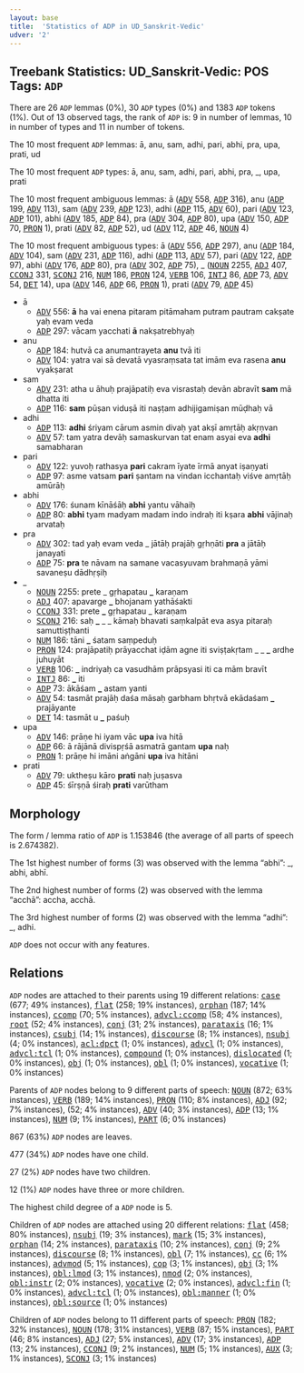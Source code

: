 ```yaml
---
layout: base
title:  'Statistics of ADP in UD_Sanskrit-Vedic'
udver: '2'
---
```


## Treebank Statistics: UD_Sanskrit-Vedic: POS Tags: `ADP`

There are 26 `ADP` lemmas (0%), 30 `ADP` types (0%) and 1383 `ADP` tokens (1%).
Out of 13 observed tags, the rank of `ADP` is: 9 in number of lemmas, 10 in number of types and 11 in number of tokens.

The 10 most frequent `ADP` lemmas: ā, anu, sam, adhi, pari, abhi, pra, upa, prati, ud

The 10 most frequent `ADP` types:  ā, anu, sam, adhi, pari, abhi, pra, _, upa, prati

The 10 most frequent ambiguous lemmas: ā (<tt><a href="sa_vedic-pos-ADV.html">ADV</a></tt> 558, <tt><a href="sa_vedic-pos-ADP.html">ADP</a></tt> 316), anu (<tt><a href="sa_vedic-pos-ADP.html">ADP</a></tt> 199, <tt><a href="sa_vedic-pos-ADV.html">ADV</a></tt> 113), sam (<tt><a href="sa_vedic-pos-ADV.html">ADV</a></tt> 239, <tt><a href="sa_vedic-pos-ADP.html">ADP</a></tt> 123), adhi (<tt><a href="sa_vedic-pos-ADP.html">ADP</a></tt> 115, <tt><a href="sa_vedic-pos-ADV.html">ADV</a></tt> 60), pari (<tt><a href="sa_vedic-pos-ADV.html">ADV</a></tt> 123, <tt><a href="sa_vedic-pos-ADP.html">ADP</a></tt> 101), abhi (<tt><a href="sa_vedic-pos-ADV.html">ADV</a></tt> 185, <tt><a href="sa_vedic-pos-ADP.html">ADP</a></tt> 84), pra (<tt><a href="sa_vedic-pos-ADV.html">ADV</a></tt> 304, <tt><a href="sa_vedic-pos-ADP.html">ADP</a></tt> 80), upa (<tt><a href="sa_vedic-pos-ADV.html">ADV</a></tt> 150, <tt><a href="sa_vedic-pos-ADP.html">ADP</a></tt> 70, <tt><a href="sa_vedic-pos-PRON.html">PRON</a></tt> 1), prati (<tt><a href="sa_vedic-pos-ADV.html">ADV</a></tt> 82, <tt><a href="sa_vedic-pos-ADP.html">ADP</a></tt> 52), ud (<tt><a href="sa_vedic-pos-ADV.html">ADV</a></tt> 112, <tt><a href="sa_vedic-pos-ADP.html">ADP</a></tt> 46, <tt><a href="sa_vedic-pos-NOUN.html">NOUN</a></tt> 4)

The 10 most frequent ambiguous types:  ā (<tt><a href="sa_vedic-pos-ADV.html">ADV</a></tt> 556, <tt><a href="sa_vedic-pos-ADP.html">ADP</a></tt> 297), anu (<tt><a href="sa_vedic-pos-ADP.html">ADP</a></tt> 184, <tt><a href="sa_vedic-pos-ADV.html">ADV</a></tt> 104), sam (<tt><a href="sa_vedic-pos-ADV.html">ADV</a></tt> 231, <tt><a href="sa_vedic-pos-ADP.html">ADP</a></tt> 116), adhi (<tt><a href="sa_vedic-pos-ADP.html">ADP</a></tt> 113, <tt><a href="sa_vedic-pos-ADV.html">ADV</a></tt> 57), pari (<tt><a href="sa_vedic-pos-ADV.html">ADV</a></tt> 122, <tt><a href="sa_vedic-pos-ADP.html">ADP</a></tt> 97), abhi (<tt><a href="sa_vedic-pos-ADV.html">ADV</a></tt> 176, <tt><a href="sa_vedic-pos-ADP.html">ADP</a></tt> 80), pra (<tt><a href="sa_vedic-pos-ADV.html">ADV</a></tt> 302, <tt><a href="sa_vedic-pos-ADP.html">ADP</a></tt> 75), _ (<tt><a href="sa_vedic-pos-NOUN.html">NOUN</a></tt> 2255, <tt><a href="sa_vedic-pos-ADJ.html">ADJ</a></tt> 407, <tt><a href="sa_vedic-pos-CCONJ.html">CCONJ</a></tt> 331, <tt><a href="sa_vedic-pos-SCONJ.html">SCONJ</a></tt> 216, <tt><a href="sa_vedic-pos-NUM.html">NUM</a></tt> 186, <tt><a href="sa_vedic-pos-PRON.html">PRON</a></tt> 124, <tt><a href="sa_vedic-pos-VERB.html">VERB</a></tt> 106, <tt><a href="sa_vedic-pos-INTJ.html">INTJ</a></tt> 86, <tt><a href="sa_vedic-pos-ADP.html">ADP</a></tt> 73, <tt><a href="sa_vedic-pos-ADV.html">ADV</a></tt> 54, <tt><a href="sa_vedic-pos-DET.html">DET</a></tt> 14), upa (<tt><a href="sa_vedic-pos-ADV.html">ADV</a></tt> 146, <tt><a href="sa_vedic-pos-ADP.html">ADP</a></tt> 66, <tt><a href="sa_vedic-pos-PRON.html">PRON</a></tt> 1), prati (<tt><a href="sa_vedic-pos-ADV.html">ADV</a></tt> 79, <tt><a href="sa_vedic-pos-ADP.html">ADP</a></tt> 45)


* ā
  * <tt><a href="sa_vedic-pos-ADV.html">ADV</a></tt> 556: <b>ā</b> ha vai enena pitaram pitāmaham putram pautram cakṣate yaḥ evam veda
  * <tt><a href="sa_vedic-pos-ADP.html">ADP</a></tt> 297: vācam yacchati <b>ā</b> nakṣatrebhyaḥ
* anu
  * <tt><a href="sa_vedic-pos-ADP.html">ADP</a></tt> 184: hutvā ca anumantrayeta <b>anu</b> tvā iti
  * <tt><a href="sa_vedic-pos-ADV.html">ADV</a></tt> 104: yatra vai sā devatā vyasraṃsata tat imām eva rasena <b>anu</b> vyakṣarat
* sam
  * <tt><a href="sa_vedic-pos-ADV.html">ADV</a></tt> 231: atha u āhuḥ prajāpatiḥ eva visrastaḥ devān abravīt <b>sam</b> mā dhatta iti
  * <tt><a href="sa_vedic-pos-ADP.html">ADP</a></tt> 116: <b>sam</b> pūṣan viduṣā iti naṣṭam adhijigamiṣan mūḍhaḥ vā
* adhi
  * <tt><a href="sa_vedic-pos-ADP.html">ADP</a></tt> 113: <b>adhi</b> śriyam cārum asmin divaḥ yat akṣī amṛtāḥ akṛṇvan
  * <tt><a href="sa_vedic-pos-ADV.html">ADV</a></tt> 57: tam yatra devāḥ samaskurvan tat enam asyai eva <b>adhi</b> samabharan
* pari
  * <tt><a href="sa_vedic-pos-ADV.html">ADV</a></tt> 122: yuvoḥ rathasya <b>pari</b> cakram īyate īrmā anyat iṣaṇyati
  * <tt><a href="sa_vedic-pos-ADP.html">ADP</a></tt> 97: asme vatsam <b>pari</b> ṣantam na vindan icchantaḥ viśve amṛtāḥ amūrāḥ
* abhi
  * <tt><a href="sa_vedic-pos-ADV.html">ADV</a></tt> 176: śunam kīnāśāḥ <b>abhi</b> yantu vāhaiḥ
  * <tt><a href="sa_vedic-pos-ADP.html">ADP</a></tt> 80: <b>abhi</b> tyam madyam madam indo indraḥ iti kṣara <b>abhi</b> vājinaḥ arvataḥ
* pra
  * <tt><a href="sa_vedic-pos-ADV.html">ADV</a></tt> 302: tad yaḥ evam veda _ jātāḥ prajāḥ gṛhṇāti <b>pra</b> a jātāḥ janayati
  * <tt><a href="sa_vedic-pos-ADP.html">ADP</a></tt> 75: <b>pra</b> te nāvam na samane vacasyuvam brahmaṇā yāmi savaneṣu dādhṛṣiḥ
* _
  * <tt><a href="sa_vedic-pos-NOUN.html">NOUN</a></tt> 2255: prete _ gṛhapatau <b>_</b> karaṇam
  * <tt><a href="sa_vedic-pos-ADJ.html">ADJ</a></tt> 407: apavarge <b>_</b> bhojanam yathāśakti
  * <tt><a href="sa_vedic-pos-CCONJ.html">CCONJ</a></tt> 331: prete <b>_</b> gṛhapatau _ karaṇam
  * <tt><a href="sa_vedic-pos-SCONJ.html">SCONJ</a></tt> 216: saḥ <b>_</b> _ _ kāmaḥ bhavati saṃkalpāt eva asya pitaraḥ samuttiṣṭhanti
  * <tt><a href="sa_vedic-pos-NUM.html">NUM</a></tt> 186: tāni <b>_</b> śatam saṃpeduḥ
  * <tt><a href="sa_vedic-pos-PRON.html">PRON</a></tt> 124: prajāpatiḥ prāyacchat iḍām agne iti sviṣṭakṛtam _ _ <b>_</b> ardhe juhuyāt
  * <tt><a href="sa_vedic-pos-VERB.html">VERB</a></tt> 106: <b>_</b> indriyaḥ ca vasudhām prāpsyasi iti ca mām bravīt
  * <tt><a href="sa_vedic-pos-INTJ.html">INTJ</a></tt> 86: <b>_</b> iti
  * <tt><a href="sa_vedic-pos-ADP.html">ADP</a></tt> 73: ākāśam <b>_</b> astam yanti
  * <tt><a href="sa_vedic-pos-ADV.html">ADV</a></tt> 54: tasmāt prajāḥ daśa māsaḥ garbham bhṛtvā ekādaśam <b>_</b> prajāyante
  * <tt><a href="sa_vedic-pos-DET.html">DET</a></tt> 14: tasmāt u <b>_</b> paśuḥ
* upa
  * <tt><a href="sa_vedic-pos-ADV.html">ADV</a></tt> 146: prāṇe hi iyam vāc <b>upa</b> iva hitā
  * <tt><a href="sa_vedic-pos-ADP.html">ADP</a></tt> 66: ā rājānā divispṛśā asmatrā gantam <b>upa</b> naḥ
  * <tt><a href="sa_vedic-pos-PRON.html">PRON</a></tt> 1: prāṇe hi imāni aṅgāni <b>upa</b> iva hitāni
* prati
  * <tt><a href="sa_vedic-pos-ADV.html">ADV</a></tt> 79: uktheṣu kāro <b>prati</b> naḥ juṣasva
  * <tt><a href="sa_vedic-pos-ADP.html">ADP</a></tt> 45: śīrṣṇā śiraḥ <b>prati</b> varūtham

## Morphology

The form / lemma ratio of `ADP` is 1.153846 (the average of all parts of speech is 2.674382).

The 1st highest number of forms (3) was observed with the lemma “abhi”: _, abhi, abhī.

The 2nd highest number of forms (2) was observed with the lemma “acchā”: accha, acchā.

The 3rd highest number of forms (2) was observed with the lemma “adhi”: _, adhi.

`ADP` does not occur with any features.


## Relations

`ADP` nodes are attached to their parents using 19 different relations: <tt><a href="sa_vedic-dep-case.html">case</a></tt> (677; 49% instances), <tt><a href="sa_vedic-dep-flat.html">flat</a></tt> (258; 19% instances), <tt><a href="sa_vedic-dep-orphan.html">orphan</a></tt> (187; 14% instances), <tt><a href="sa_vedic-dep-ccomp.html">ccomp</a></tt> (70; 5% instances), <tt><a href="sa_vedic-dep-advcl-ccomp.html">advcl:ccomp</a></tt> (58; 4% instances), <tt><a href="sa_vedic-dep-root.html">root</a></tt> (52; 4% instances), <tt><a href="sa_vedic-dep-conj.html">conj</a></tt> (31; 2% instances), <tt><a href="sa_vedic-dep-parataxis.html">parataxis</a></tt> (16; 1% instances), <tt><a href="sa_vedic-dep-csubj.html">csubj</a></tt> (14; 1% instances), <tt><a href="sa_vedic-dep-discourse.html">discourse</a></tt> (8; 1% instances), <tt><a href="sa_vedic-dep-nsubj.html">nsubj</a></tt> (4; 0% instances), <tt><a href="sa_vedic-dep-acl-dpct.html">acl:dpct</a></tt> (1; 0% instances), <tt><a href="sa_vedic-dep-advcl.html">advcl</a></tt> (1; 0% instances), <tt><a href="sa_vedic-dep-advcl-tcl.html">advcl:tcl</a></tt> (1; 0% instances), <tt><a href="sa_vedic-dep-compound.html">compound</a></tt> (1; 0% instances), <tt><a href="sa_vedic-dep-dislocated.html">dislocated</a></tt> (1; 0% instances), <tt><a href="sa_vedic-dep-obj.html">obj</a></tt> (1; 0% instances), <tt><a href="sa_vedic-dep-obl.html">obl</a></tt> (1; 0% instances), <tt><a href="sa_vedic-dep-vocative.html">vocative</a></tt> (1; 0% instances)

Parents of `ADP` nodes belong to 9 different parts of speech: <tt><a href="sa_vedic-pos-NOUN.html">NOUN</a></tt> (872; 63% instances), <tt><a href="sa_vedic-pos-VERB.html">VERB</a></tt> (189; 14% instances), <tt><a href="sa_vedic-pos-PRON.html">PRON</a></tt> (110; 8% instances), <tt><a href="sa_vedic-pos-ADJ.html">ADJ</a></tt> (92; 7% instances),  (52; 4% instances), <tt><a href="sa_vedic-pos-ADV.html">ADV</a></tt> (40; 3% instances), <tt><a href="sa_vedic-pos-ADP.html">ADP</a></tt> (13; 1% instances), <tt><a href="sa_vedic-pos-NUM.html">NUM</a></tt> (9; 1% instances), <tt><a href="sa_vedic-pos-PART.html">PART</a></tt> (6; 0% instances)

867 (63%) `ADP` nodes are leaves.

477 (34%) `ADP` nodes have one child.

27 (2%) `ADP` nodes have two children.

12 (1%) `ADP` nodes have three or more children.

The highest child degree of a `ADP` node is 5.

Children of `ADP` nodes are attached using 20 different relations: <tt><a href="sa_vedic-dep-flat.html">flat</a></tt> (458; 80% instances), <tt><a href="sa_vedic-dep-nsubj.html">nsubj</a></tt> (19; 3% instances), <tt><a href="sa_vedic-dep-mark.html">mark</a></tt> (15; 3% instances), <tt><a href="sa_vedic-dep-orphan.html">orphan</a></tt> (14; 2% instances), <tt><a href="sa_vedic-dep-parataxis.html">parataxis</a></tt> (10; 2% instances), <tt><a href="sa_vedic-dep-conj.html">conj</a></tt> (9; 2% instances), <tt><a href="sa_vedic-dep-discourse.html">discourse</a></tt> (8; 1% instances), <tt><a href="sa_vedic-dep-obl.html">obl</a></tt> (7; 1% instances), <tt><a href="sa_vedic-dep-cc.html">cc</a></tt> (6; 1% instances), <tt><a href="sa_vedic-dep-advmod.html">advmod</a></tt> (5; 1% instances), <tt><a href="sa_vedic-dep-cop.html">cop</a></tt> (3; 1% instances), <tt><a href="sa_vedic-dep-obj.html">obj</a></tt> (3; 1% instances), <tt><a href="sa_vedic-dep-obl-lmod.html">obl:lmod</a></tt> (3; 1% instances), <tt><a href="sa_vedic-dep-nmod.html">nmod</a></tt> (2; 0% instances), <tt><a href="sa_vedic-dep-obl-instr.html">obl:instr</a></tt> (2; 0% instances), <tt><a href="sa_vedic-dep-vocative.html">vocative</a></tt> (2; 0% instances), <tt><a href="sa_vedic-dep-advcl-fin.html">advcl:fin</a></tt> (1; 0% instances), <tt><a href="sa_vedic-dep-advcl-tcl.html">advcl:tcl</a></tt> (1; 0% instances), <tt><a href="sa_vedic-dep-obl-manner.html">obl:manner</a></tt> (1; 0% instances), <tt><a href="sa_vedic-dep-obl-source.html">obl:source</a></tt> (1; 0% instances)

Children of `ADP` nodes belong to 11 different parts of speech: <tt><a href="sa_vedic-pos-PRON.html">PRON</a></tt> (182; 32% instances), <tt><a href="sa_vedic-pos-NOUN.html">NOUN</a></tt> (178; 31% instances), <tt><a href="sa_vedic-pos-VERB.html">VERB</a></tt> (87; 15% instances), <tt><a href="sa_vedic-pos-PART.html">PART</a></tt> (46; 8% instances), <tt><a href="sa_vedic-pos-ADJ.html">ADJ</a></tt> (27; 5% instances), <tt><a href="sa_vedic-pos-ADV.html">ADV</a></tt> (17; 3% instances), <tt><a href="sa_vedic-pos-ADP.html">ADP</a></tt> (13; 2% instances), <tt><a href="sa_vedic-pos-CCONJ.html">CCONJ</a></tt> (9; 2% instances), <tt><a href="sa_vedic-pos-NUM.html">NUM</a></tt> (5; 1% instances), <tt><a href="sa_vedic-pos-AUX.html">AUX</a></tt> (3; 1% instances), <tt><a href="sa_vedic-pos-SCONJ.html">SCONJ</a></tt> (3; 1% instances)

